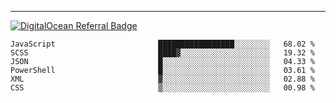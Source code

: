 ---
[![DigitalOcean Referral Badge](https://web-platforms.sfo2.digitaloceanspaces.com/WWW/Badge%203.svg)](https://www.digitalocean.com/?refcode=37fa54d82492&utm_campaign=Referral_Invite&utm_medium=Referral_Program&utm_source=badge)

<!--START_SECTION:waka-->

```text
JavaScript                       █████████████████░░░░░░░░   68.02 %
SCSS                             ████▓░░░░░░░░░░░░░░░░░░░░   19.32 %
JSON                             █░░░░░░░░░░░░░░░░░░░░░░░░   04.33 %
PowerShell                       █░░░░░░░░░░░░░░░░░░░░░░░░   03.61 %
XML                              ▓░░░░░░░░░░░░░░░░░░░░░░░░   02.88 %
CSS                              ▒░░░░░░░░░░░░░░░░░░░░░░░░   00.98 %
```

<!--END_SECTION:waka-->


[linkedin]: https://www.linkedin.com/in/mohamed-elh/

